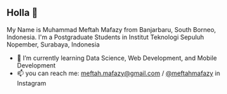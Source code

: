 ## Holla 👋

My Name is Muhammad Meftah Mafazy from Banjarbaru, South Borneo, Indonesia. I'm a Postgraduate Students in Institut Teknologi Sepuluh Nopember, Surabaya, Indonesia

- 🌱 I’m currently learning Data Science, Web Development, and Mobile Development
- 📫 you can reach me: meftah.mafazy@gmail.com / [@meftahmafazy](https://www.instagram.com/meftahmafazy) in Instagram
